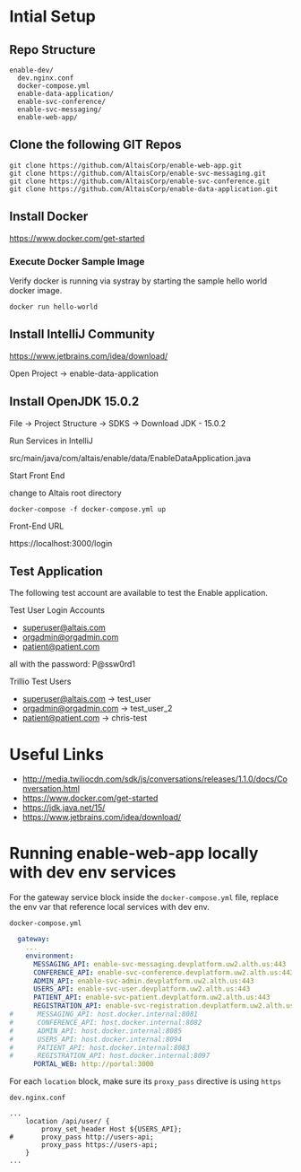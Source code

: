 # Intial Setup 

## Repo Structure 

```
enable-dev/
  dev.nginx.conf
  docker-compose.yml
  enable-data-application/
  enable-svc-conference/
  enable-svc-messaging/
  enable-web-app/
```

## Clone the following GIT Repos

```
git clone https://github.com/AltaisCorp/enable-web-app.git
git clone https://github.com/AltaisCorp/enable-svc-messaging.git
git clone https://github.com/AltaisCorp/enable-svc-conference.git
git clone https://github.com/AltaisCorp/enable-data-application.git
```

## Install Docker

https://www.docker.com/get-started

### Execute Docker Sample Image

Verify docker is running via systray by starting the sample hello world docker image.

```
docker run hello-world
```

## Install IntelliJ Community

https://www.jetbrains.com/idea/download/

Open Project -> enable-data-application

## Install OpenJDK 15.0.2

File -> Project Structure -> SDKS -> Download JDK - 15.0.2

Run Services in IntelliJ

src/main/java/com/altais/enable/data/EnableDataApplication.java

Start Front End

change to Altais root directory

```
docker-compose -f docker-compose.yml up
```

Front-End URL

https://localhost:3000/login

## Test Application 

The following test account are available to test the Enable application.

Test User Login Accounts

- superuser@altais.com
- orgadmin@orgadmin.com
- patient@patient.com

all with the password: P@ssw0rd1

Trillio Test Users

- superuser@altais.com -> test_user
- orgadmin@orgadmin.com -> test_user_2
- patient@patient.com -> chris-test


# Useful Links

- http://media.twiliocdn.com/sdk/js/conversations/releases/1.1.0/docs/Conversation.html
- https://www.docker.com/get-started
- https://jdk.java.net/15/
- https://www.jetbrains.com/idea/download/
 

# Running enable-web-app locally with dev env services

For the gateway service block inside the `docker-compose.yml` file, replace the env var that reference local services with dev env.  

`docker-compose.yml`
```yaml
  gateway:
    ...
    environment:
      MESSAGING_API: enable-svc-messaging.devplatform.uw2.alth.us:443
      CONFERENCE_API: enable-svc-conference.devplatform.uw2.alth.us:443
      ADMIN_API: enable-svc-admin.devplatform.uw2.alth.us:443
      USERS_API: enable-svc-user.devplatform.uw2.alth.us:443
      PATIENT_API: enable-svc-patient.devplatform.uw2.alth.us:443
      REGISTRATION_API: enable-svc-registration.devplatform.uw2.alth.us:443
#      MESSAGING_API: host.docker.internal:8081
#      CONFERENCE_API: host.docker.internal:8082
#      ADMIN_API: host.docker.internal:8085
#      USERS_API: host.docker.internal:8094
#      PATIENT_API: host.docker.internal:8083
#      REGISTRATION_API: host.docker.internal:8097
      PORTAL_WEB: http://portal:3000
```

For each `location` block, make sure its `proxy_pass` directive is using `https`

`dev.nginx.conf`
```nginx
...
	location /api/user/ {
		proxy_set_header Host ${USERS_API};
#		proxy_pass http://users-api;
		proxy_pass https://users-api;
	}
...
```
